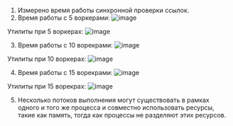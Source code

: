 1) Измерено время работы синхронной проверки ссылок.
2) Время работы с 5 воркерами:
![image](https://user-images.githubusercontent.com/79083395/143718872-11e38918-21db-4d62-b1e7-7fe8a2f08309.png)

Утилиты при 5 воркерах:
![image](https://user-images.githubusercontent.com/79083395/143731425-0ced7265-4a49-498d-b867-5d4048f5514d.png)

3) Время работы с 10 ворекрами: 
![image](https://user-images.githubusercontent.com/79083395/143743812-49b16e94-5e5c-4560-8963-2d488287af99.png)

Утилиты при 10 воркерах:
![image](https://user-images.githubusercontent.com/79083395/143746266-66cb9631-d5cb-4996-b78c-621baebf53d6.png)

4) Время работы с 15 ворекрами:
![image](https://user-images.githubusercontent.com/79083395/143735531-ad912b61-822a-45b4-9f0d-6294b4d0e7fb.png)

Утилиты при 15 ворекрах:
![image](https://user-images.githubusercontent.com/79083395/143735434-ae944133-1ebc-4787-bcdb-ba8ceb2d8587.png)

5) Несколько потоков выполнения могут существовать в рамках одного и того же процесса и совместно использовать ресурсы, такие как память, тогда как процессы не разделяют этих ресурсов.
